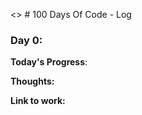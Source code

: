 <> # 100 Days Of Code - Log

### Day 0: 

**Today's Progress**: 

**Thoughts:** 

**Link to work:** 
